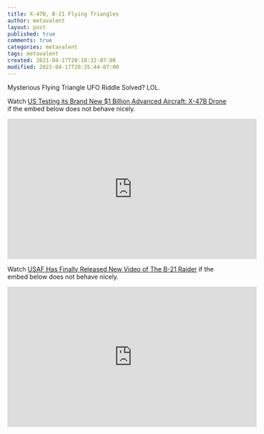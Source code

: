 ```yaml
---
title: X-47B, B-21 Flying Triangles
author: metavalent
layout: post
published: true
comments: true
categories: metavalent
tags: metavalent
created: 2021-04-17T20:18:32-07:00
modified: 2021-04-17T20:35:44-07:00
---
```


Mysterious Flying Triangle UFO Riddle Solved? LOL.

Watch [US Testing its Brand New $1 Billion Advanced Aircraft: X-47B Drone](https://youtu.be/ZhenuH22LxY) if the embed below does not behave nicely. 

<div class="embed-container"><iframe width="560" height="315" src="https://www.youtube.com/embed/ZhenuH22LxY" title="YouTube video player" frameborder="0" allow="accelerometer; autoplay; clipboard-write; encrypted-media; gyroscope; picture-in-picture" allowfullscreen></iframe></div>

Watch [USAF Has Finally Released New Video of The B-21 Raider](https://youtu.be/L2J7adc_qpg) if the embed below does not behave nicely. 

<div class="embed-container"><iframe width="560" height="315" src="https://www.youtube.com/embed/L2J7adc_qpg" title="YouTube video player" frameborder="0" allow="accelerometer; autoplay; clipboard-write; encrypted-media; gyroscope; picture-in-picture" allowfullscreen></iframe></div>
